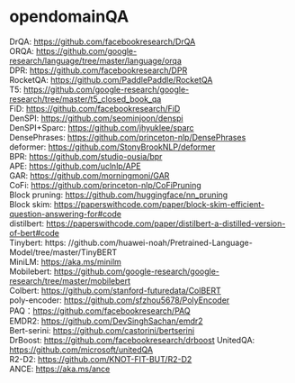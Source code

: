 # opendomainQA   
DrQA: https://github.com/facebookresearch/DrQA  
ORQA: https://github.com/google-research/language/tree/master/language/orqa  
DPR: https://github.com/facebookresearch/DPR  
RocketQA: https://github.com/PaddlePaddle/RocketQA  
T5: https://github.com/google-research/google-research/tree/master/t5_closed_book_qa  
FiD: https://github.com/facebookresearch/FiD  
DenSPI: https://github.com/seominjoon/denspi  
DenSPI+Sparc: https://github.com/jhyuklee/sparc  
DensePhrases: https://github.com/princeton-nlp/DensePhrases  
deformer: https://github.com/StonyBrookNLP/deformer  
BPR: https://github.com/studio-ousia/bpr  
APE: https://github.com/uclnlp/APE  
GAR: https://github.com/morningmoni/GAR  
CoFi: https://github.com/princeton-nlp/CoFiPruning  
Block pruning: https://github.com/huggingface/nn_pruning  
Block skim: https://paperswithcode.com/paper/block-skim-efficient-question-answering-for#code  
distilbert: https://paperswithcode.com/paper/distilbert-a-distilled-version-of-bert#code  
Tinybert: https: //github.com/huawei-noah/Pretrained-Language-Model/tree/master/TinyBERT  
MiniLM: https://aka.ms/minilm  
Mobilebert: https://github.com/google-research/google-research/tree/master/mobilebert  
Colbert: https://github.com/stanford-futuredata/ColBERT  
poly-encoder: https://github.com/sfzhou5678/PolyEncoder  
PAQ：https://github.com/facebookresearch/PAQ  
EMDR2: https://github.com/DevSinghSachan/emdr2  
Bert-serini: https://github.com/castorini/bertserini  
DrBoost: https://github.com/facebookresearch/drboost UnitedQA: https://github.com/microsoft/unitedQA  
R2-D2: https://github.com/KNOT-FIT-BUT/R2-D2  
ANCE: https://aka.ms/ance  
